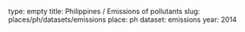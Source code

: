 type: empty
title: Philippines / Emissions of pollutants
slug: places/ph/datasets/emissions
place: ph
dataset: emissions
year: 2014
